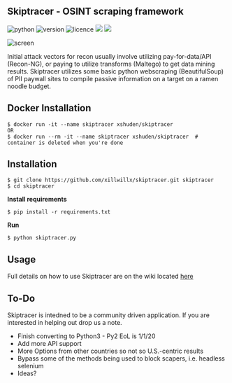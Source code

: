 ## Skiptracer - OSINT scraping framework
![python](https://img.shields.io/badge/python-2.7-green.svg) ![version](https://img.shields.io/badge/version-0.2.0-brightgreen.svg) ![licence](https://img.shields.io/badge/license-GPLv3-lightgrey.svg) [![](https://images.microbadger.com/badges/image/xshuden/skiptracer.svg)](https://microbadger.com/images/xshuden/skiptracer "Get your own image badge on microbadger.com") [![](https://images.microbadger.com/badges/version/xshuden/skiptracer.svg)](https://microbadger.com/images/xshuden/skiptracer "Get your own version badge on microbadger.com")

![screen](https://i.imgur.com/gG0KZ0F.png)

Initial attack vectors for recon usually involve utilizing pay-for-data/API (Recon-NG), or paying to utilize transforms (Maltego) to get data mining results. Skiptracer utilizes some basic python webscraping (BeautifulSoup) of PII paywall sites to compile passive information on a target on a ramen noodle budget.

Docker Installation
----
```
$ docker run -it --name skiptracer xshuden/skiptracer 
OR
$ docker run --rm -it --name skiptracer xshuden/skiptracer  # container is deleted when you're done
```

Installation
----
```
$ git clone https://github.com/xillwillx/skiptracer.git skiptracer
$ cd skiptracer
```
__Install requirements__
```
$ pip install -r requirements.txt
```
__Run__
```
$ python skiptracer.py
```

Usage
----
Full details on how to use Skiptracer are on the wiki located [here](https://github.com/xillwillx/skiptracer/wiki)

To-Do
----
Skiptracer is intedned to be a community driven application. If you are interested in helping out drop us a note.

* Finish converting to Python3 - Py2 EoL is 1/1/20
* Add more API support
* More Options from other countries so not so U.S.-centric results
* Bypass some of the methods being used to block scapers, i.e. headless selenium
* Ideas?
